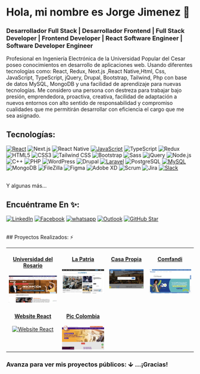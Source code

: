 # Hola, mi nombre es Jorge Jimenez 👋

### Desarrollador Full Stack | Desarrollador Frontend | Full Stack Developer | Frontend Developer | React Software Engineer | Software Developer Engineer

<!--
**ingjorgejimenez/ingjorgejimenez** is a ✨ _special_ ✨ repository because its `README.md` (this file) appears on your GitHub profile.

Here are some ideas to get you started:

- 🔭 I’m currently working on ...
- 🌱 I’m currently learning ...
- 👯 I’m looking to collaborate on ...
- 🤔 I’m looking for help with ...
- 💬 Ask me about ...
- 📫 How to reach me: ...
- 😄 Pronouns: ...
- ⚡ Fun fact: ...
-->

Profesional en Ingeniería Electrónica de la Universidad Popular del Cesar poseo conocimientos en desarrollo de aplicaciones web. Usando diferentes tecnologías como: React, Redux, Next.js ,React Native,Html, Css, JavaScript, TypeScript, jQuery, Drupal, Bootstrap, Tailwind, Php con base de datos MySQL, MongoDB y una facilidad de aprendizaje para nuevas tecnologías.
Me considero una persona con destreza para trabajar bajo presión, emprendedora, proactiva, creativa, facilidad de adaptación a nuevos entornos con alto sentido de responsabilidad y compromiso cualidades que me permitirán desarrollar con eficiencia el cargo que me sea asignado.

## Tecnologías:

[![React](https://img.shields.io/badge/-ReactJs-4AC41C?style=for-the-badge&logo=react&logoColor=white&labelColor=101010)]()
![Next.js](https://img.shields.io/static/v1?style=for-the-badge&message=Next.js&color=000000&logo=Next.js&logoColor=FFFFFF&label=&labelColor=101010)
![React Native](https://img.shields.io/static/v1?style=for-the-badge&message=React+Native&color=61DAFB&logo=React&logoColor=FFFFFF&label=&labelColor=101010)
[![JavaScript](https://img.shields.io/badge/JavaScript-F7DF1E?style=for-the-badge&logo=javascript&logoColor=white&labelColor=101010)]()
![TypeScript](https://img.shields.io/static/v1?style=for-the-badge&message=TypeScript&color=3178C6&logo=TypeScript&logoColor=FFFFFF&label=&labelColor=101010)
![Redux](https://img.shields.io/static/v1?style=for-the-badge&message=Redux&color=764ABC&logo=Redux&logoColor=FFFFFF&label=&labelColor=101010)
![HTML5](https://img.shields.io/static/v1?style=for-the-badge&message=HTML5&color=E34F26&logo=HTML5&logoColor=FFFFFF&label=&labelColor=101010)
![CSS3](https://img.shields.io/static/v1?style=for-the-badge&message=CSS3&color=1572B6&logo=CSS3&logoColor=FFFFFF&label=&labelColor=101010)
![Tailwind CSS](https://img.shields.io/static/v1?style=for-the-badge&message=Tailwind+CSS&color=38B2AC&logo=Tailwind+CSS&logoColor=FFFFFF&label=&labelColor=101010)
![Bootstrap](https://img.shields.io/static/v1?style=for-the-badge&message=Bootstrap&color=7952B3&logo=Bootstrap&logoColor=FFFFFF&label=&labelColor=101010)
![Sass](https://img.shields.io/static/v1?style=for-the-badge&message=Sass&color=CC6699&logo=Sass&logoColor=FFFFFF&label=&labelColor=101010)
![jQuery](https://img.shields.io/static/v1?style=for-the-badge&message=jQuery&color=0769AD&logo=jQuery&logoColor=FFFFFF&label=&labelColor=101010)
![Node.js](https://img.shields.io/static/v1?style=for-the-badge&message=Node.js&color=339933&logo=Node.js&logoColor=white&label=&labelColor=101010)
![C++](https://img.shields.io/static/v1?style=for-the-badge&message=C%2B%2B&color=00599C&logo=C%2B%2B&logoColor=FFFFFF&label=&labelColor=101010)
![PHP](https://img.shields.io/static/v1?style=for-the-badge&message=PHP&color=777BB4&logo=PHP&logoColor=FFFFFF&label=&labelColor=101010)
![WordPress](https://img.shields.io/static/v1?style=for-the-badge&message=WordPress&color=21759B&logo=WordPress&logoColor=FFFFFF&label=&labelColor=101010)
![Drupal](https://img.shields.io/static/v1?style=for-the-badge&message=Drupal&color=0678BE&logo=Drupal&logoColor=FFFFFF&label=&labelColor=101010)
[![Laravel](https://img.shields.io/static/v1?style=for-the-badge&message=Laravel&color=FF2D20&logo=Laravel&logoColor=FFFFFF&label=&labelColor=101010)]()
![PostgreSQL](https://img.shields.io/static/v1?style=for-the-badge&message=PostgreSQL&color=336791&logo=PostgreSQL&logoColor=white&label=&labelColor=101010)
[![MySQL](https://img.shields.io/badge/MySQL-4479A1?style=for-the-badge&logo=mysql&logoColor=white&labelColor=101010)]()
![MongoDB](https://img.shields.io/static/v1?style=for-the-badge&message=MongoDB&color=47A248&logo=MongoDB&logoColor=FFFFFF&label=&labelColor=101010)
![FileZilla](https://img.shields.io/static/v1?style=for-the-badge&message=FileZilla&color=BF0000&logo=FileZilla&logoColor=FFFFFF&label=&labelColor=101010)
![Figma](https://img.shields.io/static/v1?style=for-the-badge&message=Figma&color=F24E1E&logo=Figma&logoColor=FFFFFF&label=&labelColor=101010)
![Adobe XD](https://img.shields.io/static/v1?style=for-the-badge&message=Adobe+XD&color=FF61F6&logo=Adobe+XD&logoColor=FFFFFF&label=&labelColor=101010)
![Scrum](https://img.shields.io/static/v1?style=for-the-badge&message=Scrum&color=009FDA&logo=Scrum+Alliance&logoColor=FFFFFF&label=&labelColor=101010)
![Jira](https://img.shields.io/static/v1?style=for-the-badge&message=Jira&color=0052CC&logo=Jira&logoColor=FFFFFF&label=&labelColor=101010)
[![Slack](https://img.shields.io/static/v1?style=for-the-badge&message=Slack&color=4A154B&logo=Slack&logoColor=FFFFFF&label=&labelColor=101010)]()

</br>
Y algunas más...

## Encuéntrame En ✨:

[![LinkedIn](https://img.shields.io/badge/LinkedIn-IngJorge-0077B5?style=for-the-badge&logo=linkedin&logoColor=0077B5&labelColor=101010)](https://www.linkedin.com/in/ing-jorge-jimenez/)
[![Facebook](https://img.shields.io/badge/Facebook-@Jorge_Jimenez-1877F2?style=for-the-badge&logo=facebook&logoColor=1877F2&labelColor=101010)](https://www.facebook.com/ing_jorgejimenez)
[![whatsapp](https://img.shields.io/badge/WhatsApp-Jorge_Jimenez-25D366?style=for-the-badge&logo=WhatsApp&logoColor=25D366&labelColor=101010)](https://wa.me/+573183296814)
[![Outlook](https://img.shields.io/badge/Outlook-ingjorge-0078D4?style=for-the-badge&logo=Microsoft+Outlook&logoColor=0078D4&labelColor=101010)](mailto:ing_jorgejimenez@outlook.com)
[![GitHub Star](https://img.shields.io/badge/GitHub-yellow?style=for-the-badge&logo=github&logoColor=white&labelColor=101010)](https://github.com/ingjorgejimenez)

</br>
## Proyectos Realizados: ⚡

<table border="0" width="100%" cellpadding="0" cellspacing="0">
  <tr>
    <td valign="top" align="center">  
      <a href="https://urosario.edu.co" target="_blank">   
        <h4 align="center">Universidad del Rosario</h4>
        <img src="UniversidadRosario.png" alt="Universidad del Rosario" hspace="0" vspace="0" style="max-width:100%">
      </a>
    </td>
    <td valign="top" align="center">  
      <a  href="https://www.lapatria.com" target="_blank">    
        <h4 align="center">La Patria</h4>
        <img src="LaPatria.png" alt="La Patria" hspace="0" vspace="0" style="max-width:100%"> 
      </a>
    </td>
    <td valign="top" align="center">  
    <a href="https://casapropiacolombia.com/es" target="_blank">     
        <h4 align="center">Casa Propia</h4>
        <img src="CasaPropia.png" alt="Casa Propia" hspace="0" vspace="0" style="max-width:100%">
      </a>
    </td>
    <td valign="top" align="center"> 
      <a href="https://www.comfandi.com.co/" target="_blank">   
        <h4 align="center">Comfandi</h4>    
        <img src="Comfandi.png" alt="Comfandi" hspace="0" vspace="0" style="max-width:100%">
      </a>
    </td>
  </tr>
   <tr>
    <td valign="top" align="center">   
        <a href="https://ingjorgejimenez.github.io/Movies/" target="_blank">
          <h4 align="center">Website React</h4>
          <img src="Movies.png" alt="Website React" hspace="0" vspace="0" style="max-width:100%">
        </a>
    </td>
    <td valign="top" align="center">   
      <a href="https://ingjorgejimenez.github.io/Movies/" target="_blank">
        <h4 align="center">Pic Colombia</h4>
        <img src="PicColombia.png" alt="Pic Colombia" hspace="0" vspace="0" style="max-width:100%">
      </a>
    </td>
   </tr>
</table>
<h3>Avanza para ver mis proyectos públicos: ↆ ...¡Gracias!</h3>
